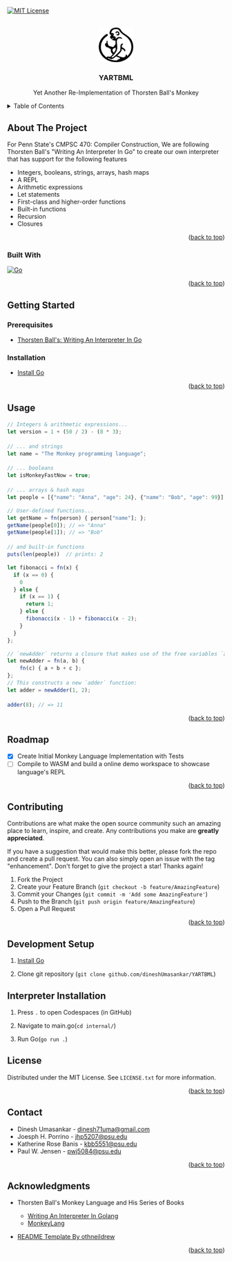 <a name="readme-top"></a>
<!-- PROJECT SHIELDS -->
<!--
*** I'm using markdown "reference style" links for readability.
*** Reference links are enclosed in brackets [ ] instead of parentheses ( ).
*** See the bottom of this document for the declaration of the reference variables
*** for contributors-url, forks-url, etc. This is an optional, concise syntax you may use.
*** https://www.markdownguide.org/basic-syntax/#reference-style-links
-->
[![MIT License][license-shield]][license-url]



<!-- PROJECT LOGO -->
<br />
<div align="center">
  <a href="https://github.com/othneildrew/Best-README-Template">
    <img src="assets/logo.png" alt="Logo" width="80" height="80">
  </a>

  <h3 align="center">YARTBML</h3>
  <p align="center">Yet Another Re-Implementation of Thorsten Ball's Monkey 
  </p>
</div>



<!-- TABLE OF CONTENTS -->
<details>
  <summary>Table of Contents</summary>
  <ol>
    <li>
      <a href="#about-the-project">About The Project</a>
      <ul>
        <li><a href="#built-with">Built With</a></li>
      </ul>
    </li>
    <li>
      <a href="#getting-started">Getting Started</a>
      <ul>
        <li><a href="#prerequisites">Prerequisites</a></li>
        <li><a href="#installation">Installation</a></li>
      </ul>
    </li>
    <li><a href="#usage">Usage</a></li>
    <li><a href="#roadmap">Roadmap</a></li>
    <li><a href="#contributing">Contributing</a></li>
    <li><a href="#license">License</a></li>
    <li><a href="#contact">Contact</a></li>
    <li><a href="#acknowledgments">Acknowledgments</a></li>
  </ol>
</details>



<!-- ABOUT THE PROJECT -->
## About The Project

For Penn State's CMPSC 470: Compiler Construction, We are following Thorsten Ball's "Writing An Interpreter In Go" to create our own interpreter that has support for the following features

* Integers, booleans, strings, arrays, hash maps
* A REPL
* Arithmetic expressions
* Let statements
* First-class and higher-order functions
* Built-in functions
* Recursion
* Closures

<p align="right">(<a href="#readme-top">back to top</a>)</p>



### Built With

[![Go][Golang]][Go-url]

<p align="right">(<a href="#readme-top">back to top</a>)</p>



<!-- GETTING STARTED -->
## Getting Started

### Prerequisites

* [Thorsten Ball's: Writing An Interpreter In Go](https://interpreterbook.com/)

### Installation

* [Install Go](https://go.dev/dl/)

<p align="right">(<a href="#readme-top">back to top</a>)</p>

<!-- USAGE EXAMPLES -->
## Usage

```js
// Integers & arithmetic expressions...
let version = 1 + (50 / 2) - (8 * 3);

// ... and strings
let name = "The Monkey programming language";

// ... booleans
let isMonkeyFastNow = true;

// ... arrays & hash maps
let people = [{"name": "Anna", "age": 24}, {"name": "Bob", "age": 99}];
```

```js
// User-defined functions...
let getName = fn(person) { person["name"]; };
getName(people[0]); // => "Anna"
getName(people[1]); // => "Bob"

// and built-in functions
puts(len(people))  // prints: 2
```

```js
let fibonacci = fn(x) {
  if (x == 0) {
    0
  } else {
    if (x == 1) {
      return 1;
    } else {
      fibonacci(x - 1) + fibonacci(x - 2);
    }
  }
};
```

```js
// `newAdder` returns a closure that makes use of the free variables `a` and `b`:
let newAdder = fn(a, b) {
    fn(c) { a + b + c };
};
// This constructs a new `adder` function:
let adder = newAdder(1, 2);

adder(8); // => 11
```
<p align="right">(<a href="#readme-top">back to top</a>)</p>



<!-- ROADMAP -->
## Roadmap

- [x] Create Initial Monkey Language Implementation with Tests
- [ ] Compile to WASM and build a online demo workspace to showcase language's REPL

<p align="right">(<a href="#readme-top">back to top</a>)</p>



<!-- CONTRIBUTING -->
## Contributing

Contributions are what make the open source community such an amazing place to learn, inspire, and create. Any contributions you make are **greatly appreciated**.

If you have a suggestion that would make this better, please fork the repo and create a pull request. You can also simply open an issue with the tag "enhancement".
Don't forget to give the project a star! Thanks again!

1. Fork the Project
2. Create your Feature Branch (`git checkout -b feature/AmazingFeature`)
3. Commit your Changes (`git commit -m 'Add some AmazingFeature'`)
4. Push to the Branch (`git push origin feature/AmazingFeature`)
5. Open a Pull Request

<p align="right">(<a href="#readme-top">back to top</a>)</p>



<!--  Development Setup -->
## Development Setup
1. [Install Go](https://go.dev/doc/install)

1. Clone git repository (`git clone github.com/dineshUmasankar/YARTBML`)

<!-- Interpreter Install -->
## Interpreter Installation

1. Press `.` to open Codespaces (in GitHub)

2. Navigate to main.go(`cd internal/`)

3. Run Go(`go run .`)

<!-- LICENSE -->
## License

Distributed under the MIT License. See `LICENSE.txt` for more information.

<p align="right">(<a href="#readme-top">back to top</a>)</p>



<!-- CONTACT -->
## Contact

* Dinesh Umasankar - dinesh71uma@gmail.com
* Joesph H. Porrino - jhp5207@psu.edu
* Katherine Rose Banis - kbb5551@psu.edu
* Paul W. Jensen - pwj5084@psu.edu

<p align="right">(<a href="#readme-top">back to top</a>)</p>



<!-- ACKNOWLEDGMENTS -->
## Acknowledgments

* Thorsten Ball's Monkey Language and His Series of Books
  -  [Writing An Interpreter In Golang](https://interpreterbook.com/)
  -  [MonkeyLang](https://monkeylang.org/)

* [README Template By othneildrew](https://github.com/othneildrew/Best-README-Template)

<p align="right">(<a href="#readme-top">back to top</a>)</p>



<!-- MARKDOWN LINKS & IMAGES -->
<!-- https://www.markdownguide.org/basic-syntax/#reference-style-links -->
[license-shield]: https://img.shields.io/github/license/othneildrew/Best-README-Template.svg?style=for-the-badge
[license-url]: https://github.com/othneildrew/Best-README-Template/blob/master/LICENSE.txt
[product-screenshot]: images/screenshot.png
[Golang]: https://img.shields.io/badge/Go-00ADD8?style=for-the-badge&logo=go&logoColor=white
[Go-url]: https://go.dev/
